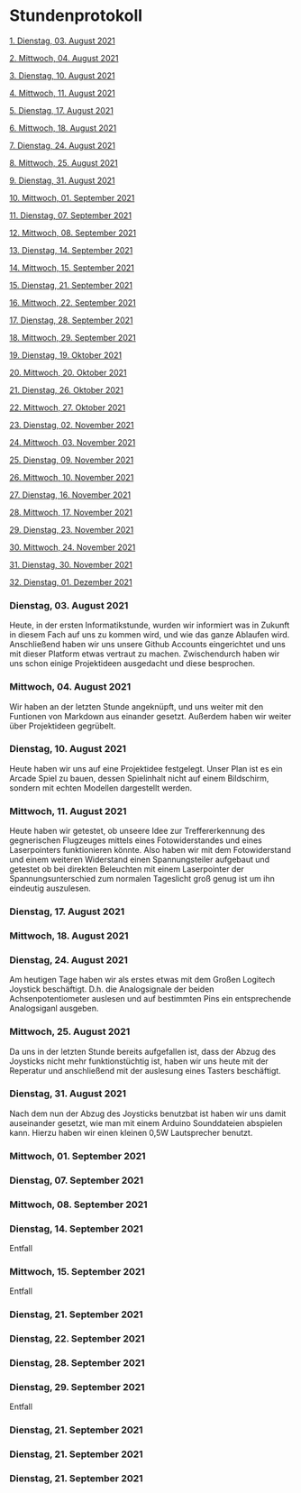 # Stundenprotokoll

[1. Dienstag, 03. August 2021](#1)

[2. Mittwoch, 04. August 2021](#2)

[3. Dienstag, 10. August 2021](#3)

[4. Mittwoch, 11. August 2021](#4)

[5. Dienstag, 17. August 2021](#5)

[6. Mittwoch, 18. August 2021](#6)

[7. Dienstag, 24. August 2021](#7)

[8. Mittwoch, 25. August 2021](#8)

[9. Dienstag, 31. August 2021](#9)

[10. Mittwoch, 01. September 2021](#10)

[11. Dienstag, 07. September 2021](#11)

[12. Mittwoch, 08. September 2021](#12)

[13. Dienstag, 14. September 2021](#13)

[14. Mittwoch, 15. September 2021](#14)

[15. Dienstag, 21. September 2021](#15)

[16. Mittwoch, 22. September 2021](#16)

[17. Dienstag, 28. September 2021](#17)

[18. Mittwoch, 29. September 2021](#18)

[19. Dienstag, 19. Oktober 2021](#19)

[20. Mittwoch, 20. Oktober 2021](#20)

[21. Dienstag, 26. Oktober 2021](#21)

[22. Mittwoch, 27. Oktober 2021](#22)

[23. Dienstag, 02. November 2021](#23)

[24. Mittwoch, 03. November 2021](#24)

[25. Dienstag, 09. November 2021](#25)

[26. Mittwoch, 10. November 2021](#26)

[27. Dienstag, 16. November 2021](#27)

[28. Mittwoch, 17. November 2021](#28)

[29. Dienstag, 23. November 2021](#29)

[30. Mittwoch, 24. November 2021](#30)

[31. Dienstag, 30. November 2021](#31)

[32. Dienstag, 01. Dezember 2021](#32)






### <a name="1"></a>Dienstag, 03. August 2021
Heute, in der ersten Informatikstunde, wurden wir informiert was in Zukunft in diesem Fach auf uns zu kommen wird, und wie das ganze Ablaufen wird.
Anschließend haben wir uns unsere Github Accounts eingerichtet und uns mit dieser Platform etwas vertraut zu machen. Zwischendurch haben wir uns schon einige Projektideen ausgedacht und diese besprochen.

### <a name="2"></a>Mittwoch, 04. August 2021
Wir haben an der letzten Stunde angeknüpft, und uns weiter mit den Funtionen von Markdown aus einander gesetzt. Außerdem haben wir weiter über Projektideen gegrübelt.

### <a name="3"></a>Dienstag, 10. August 2021
Heute haben wir uns auf eine Projektidee festgelegt. Unser Plan ist es ein Arcade Spiel zu bauen, dessen Spielinhalt nicht auf einem Bildschirm, sondern mit echten Modellen dargestellt werden.


### <a name="4"></a>Mittwoch, 11. August 2021
Heute haben wir getestet, ob unseere Idee zur Treffererkennung des gegnerischen Flugzeuges mittels eines Fotowiderstandes und eines Laserpointers funktionieren könnte. Also haben wir mit dem Fotowiderstand und einem weiteren Widerstand einen Spannungsteiler aufgebaut und getestet ob bei direkten Beleuchten mit einem Laserpointer der Spannungsunterschied zum normalen Tageslicht groß genug ist um ihn eindeutig auszulesen.


### <a name="5"></a>Dienstag, 17. August 2021


### <a name="6"></a>Mittwoch, 18. August 2021


### <a name="7"></a>Dienstag, 24. August 2021
Am heutigen Tage haben wir als erstes etwas mit dem Großen Logitech Joystick beschäftigt. D.h. die Analogsignale der beiden Achsenpotentiometer auslesen und auf bestimmten Pins ein entsprechende Analogsiganl ausgeben.


### <a name="8"></a>Mittwoch, 25. August 2021
Da uns in der letzten Stunde bereits aufgefallen ist, dass der Abzug des Joysticks nicht mehr funktionstüchtig ist, haben wir uns heute mit der Reperatur und anschließend mit der auslesung eines Tasters beschäftigt.


### <a name="9"></a>Dienstag, 31. August 2021
Nach dem nun der Abzug des Joysticks benutzbat ist haben wir uns damit auseinander gesetzt, wie man mit einem Arduino Sounddateien abspielen kann. Hierzu haben wir einen kleinen 0,5W Lautsprecher benutzt.


### <a name="10"></a>Mittwoch, 01. September 2021


### <a name="11"></a>Dienstag, 07. September 2021
  
### <a name="12"></a>Mittwoch, 08. September 2021
  
  
### <a name="13"></a>Dienstag, 14. September 2021
  Entfall
### <a name="14"></a>Mittwoch, 15. September 2021
  Entfall
  
 ### <a name="15"></a>Dienstag, 21. September 2021
 
 ### <a name="16"></a>Dienstag, 22. September 2021 
  
 ### <a name="17"></a>Dienstag, 28. September 2021
   
 ### <a name="18"></a>Dienstag, 29. September 2021
 Entfall
    
 ### <a name="19"></a>Dienstag, 21. September 2021

 ### <a name="20"></a>Dienstag, 21. September 2021
 
 ### <a name="21"></a>Dienstag, 21. September 2021
